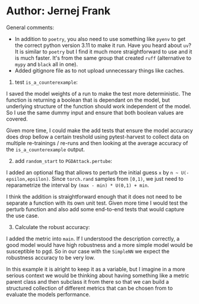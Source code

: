 # Author: Jernej Frank


General comments:

- In addition to `poetry`, you also need to use something like `pyenv` to get the correct
python version 3.11 to make it run. Have you heard about `uv`? It is similar to `poetry`
but I find it much more straightforward to use and it is much faster. It's from the same
group that created `ruff` (alternative to `mypy` and `black` all in one).
- Added gitignore file as to not upload unnecessary things like caches.

1. test `is_a_counterexample`:

I saved the model weights of a run to make the test more deterministic. The function is
returning a boolean that is dependant on the model, but underlying structure of the
function should work independent of the model. So I use the same dummy input and ensure
that both boolean values are covered.

Given more time, I could make the add tests that ensure the model accuracy does drop
bellow a certain treshold using pytest-harvest to collect data on multiple re-trainings 
/ re-runs and then looking at the average accuracy of the `is_a_counterexample` output.

2. add `random_start` to `PGDAttack.pertube`:

I added an optional flag that allows to perturb the initial guess `x` by 
`n ~ U(-epsilon,epsilon)`. Since `torch.rand` samples from `[0,1)`, we just need to 
reparametrize the interval by `(max - min) * U(0,1) + min`.

I think the addition is straightforward enough that it does not need to be separate a
function with its own unit test. Given more time I would test the perturb function and 
also add some end-to-end tests that would capture the use case.

3. Calculate the robust accuracy:
 
I added the metric into `main`. If I understood the description correctly, a good model
would have high robustness and a more simple model would be susceptible to pgd. So in 
our case with the `SimpleNN` we expect the robustness accuracy to be very low.

In this example it is alright to keep it as a variable, but I imagine in a more serious
context we would be thinking about having something like a metric parent class and then
subclass it from there so that we can build a structured collection of different metrics
that can be chosen from to evaluate the models performance.
